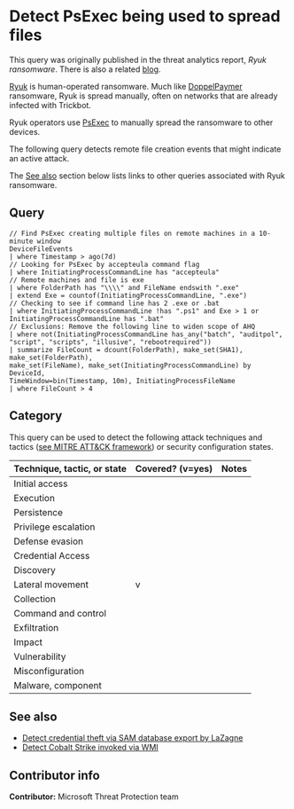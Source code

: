 # Detect PsExec being used to spread files

This query was originally published in the threat analytics report, *Ryuk ransomware*. There is also a related [blog](https://www.microsoft.com/security/blog/2020/03/05/human-operated-ransomware-attacks-a-preventable-disaster/).

[Ryuk](https://www.microsoft.com/en-us/wdsi/threats/malware-encyclopedia-description?Name=Ransom:Win32/Ryuk&threatId=-2147232689) is human-operated ransomware. Much like [DoppelPaymer](https://www.microsoft.com/security/blog/2020/03/05/human-operated-ransomware-attacks-a-preventable-disaster/) ransomware, Ryuk is spread manually, often on networks that are already infected with Trickbot.

Ryuk operators use [PsExec](https://docs.microsoft.com/en-us/sysinternals/downloads/psexec) to manually spread the ransomware to other devices.

The following query detects remote file creation events that might indicate an active attack.

The [See also](#See-also) section below lists links to other queries associated with Ryuk ransomware.

## Query

```Kusto
// Find PsExec creating multiple files on remote machines in a 10-minute window
DeviceFileEvents
| where Timestamp > ago(7d)
// Looking for PsExec by accepteula command flag
| where InitiatingProcessCommandLine has "accepteula"
// Remote machines and file is exe
| where FolderPath has "\\\\" and FileName endswith ".exe"
| extend Exe = countof(InitiatingProcessCommandLine, ".exe")
// Checking to see if command line has 2 .exe or .bat
| where InitiatingProcessCommandLine !has ".ps1" and Exe > 1 or 
InitiatingProcessCommandLine has ".bat"
// Exclusions: Remove the following line to widen scope of AHQ
| where not(InitiatingProcessCommandLine has_any("batch", "auditpol", 
"script", "scripts", "illusive", "rebootrequired"))
| summarize FileCount = dcount(FolderPath), make_set(SHA1), make_set(FolderPath), 
make_set(FileName), make_set(InitiatingProcessCommandLine) by DeviceId, 
TimeWindow=bin(Timestamp, 10m), InitiatingProcessFileName
| where FileCount > 4
```

## Category

This query can be used to detect the following attack techniques and tactics ([see MITRE ATT&CK framework](https://attack.mitre.org/)) or security configuration states.

| Technique, tactic, or state | Covered? (v=yes) | Notes |
|-|-|-|
| Initial access |  |  |
| Execution |  |  |
| Persistence |  |  |
| Privilege escalation |  |  |
| Defense evasion |  |  |
| Credential Access |  |  |
| Discovery |  |  |
| Lateral movement | v |  |
| Collection |  |  |
| Command and control |  |  |
| Exfiltration |  |  |
| Impact |  |  |
| Vulnerability |  |  |
| Misconfiguration |  |  |
| Malware, component |  |  |

## See also

* [Detect credential theft via SAM database export by LaZagne](../Credential%20Access/lazagne.md)
* [Detect Cobalt Strike invoked via WMI](../Campaigns/cobalt-strike-invoked-w-wmi.md)

## Contributor info

**Contributor:** Microsoft Threat Protection team
